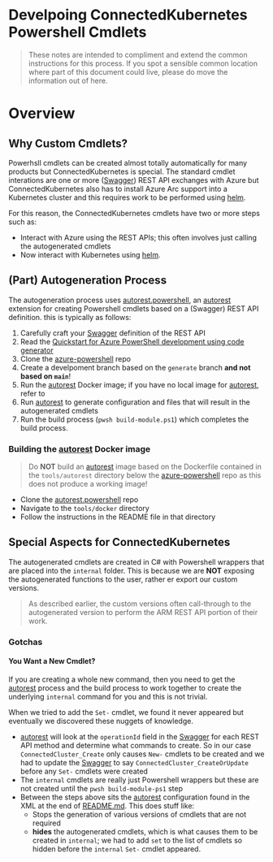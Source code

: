 # Develpoing ConnectedKubernetes Powershell Cmdlets
> These notes are intended to compliment and extend the common instructions for this process.  If you spot a sensible common location where part of this document could live, please do move the information out of here.

# Overview
## Why Custom Cmdlets?
Powerhsll cmdlets can be created almost totally automatically for many products but ConnectedKubernetes is special.  The standard cmdlet interations are one or more ([Swagger]) REST API exchanges with Azure but ConnectedKubernetes also has to install Azure Arc support into a Kubernetes cluster and this requires work to be performed using [helm].

For this reason, the ConnectedKubernetes cmdlets have two or more steps such as:
- Interact with Azure using the REST APIs; this often involves just calling the autogenerated cmdlets
- Now interact with Kubernetes using [helm].

## (Part) Autogeneration Process
The autogeneration process uses [autorest.powershell], an [autorest] extension for creating Powershell cmdlets based on a (Swagger) REST API definition.  this is typically as follows:

1. Carefully craft your [Swagger] definition of the REST API
1. Read the [Quickstart for Azure PowerShell development using code generator]
1. Clone the [azure-powershell] repo
1. Create a develpoment branch based on the `generate` branch **and not based on `main`**!
1. Run the [autorest] Docker image; if you have no local image for [autorest], refer to 
1. Run [autorest] to generate configuration and files that will result in the autogenerated cmdlets
1. Run the build process (`pwsh build-module.ps1`) which completes the build process.

### Building the [autorest] Docker image
> Do **NOT** build an [autorest] image based on the Dockerfile contained in the `tools/autorest` directory below the [azure-powershell] repo as this does not produce a working image!

- Clone the [autorest.powershell] repo
- Navigate to the `tools/docker` directory
- Follow the instructions in the README file in that directory 

## Special Aspects for ConnectedKubernetes
The autogenerated cmdlets are created in C# with Powershell wrappers that are placed into the `internal` folder.  This is because we are **NOT** exposing the autogenerated functions to the user, rather er export our custom versions.
> As described earlier, the custom versions often call-through to the autogenerated version to perform the ARM REST API portion of their work.

### Gotchas
#### You Want a New Cmdlet?
If you are creating a whole new command, then you need to get the [autorest] process and the build process to work together to create the underlying `internal` command for you and this is not trivial.

When we tried to add the `Set-` cmdlet, we found it never appeared but eventually we discovered these nuggets of knowledge.
- [autorest] will look at the `operationId` field in the [Swagger] for each REST API method and determine what commands to create.  So in our case `ConnectedCluster_Create` only causes `New-` cmdlets to be created and we had to update the [Swagger] to say `ConnectedCluster_CreateOrUpdate` before any `Set-` cmdlets were created
- The `internal` cmdlets are really just Powershell wrappers but these are not created until the `pwsh build-module-ps1` step
- Between the steps above sits the [autorest] configuration found in the XML at the end of [README.md].  This does stuff like:
   - Stops the generation of various versions of cmdlets that are not required
   - **hides** the autogenerated cmdlets, which is what causes them to be created in `internal`; we had to add `set` to the list of cmdlets so hidden before the `internal` `Set-` cmdlet appeared.

[autorest.powershell]: https://github.com/Azure/autorest.powershell
[autorest]: https://github.com/Azure/autorest
[helm]: https://helm.sh/
[Swagger]: https://swagger.io/
[README.md]: ./README.md
[Quickstart for Azure PowerShell development using code generator]: https://eng.ms/docs/cloud-ai-platform/azure-core/azure-management-and-platforms/control-plane-bburns/azure-cli-tools-azure-cli-powershell-and-terraform/azure-cli-tools/onboarding/azurepowershell/quickstart_codegen
[azure-powershell]: https://github.com/azure/azure-powershell